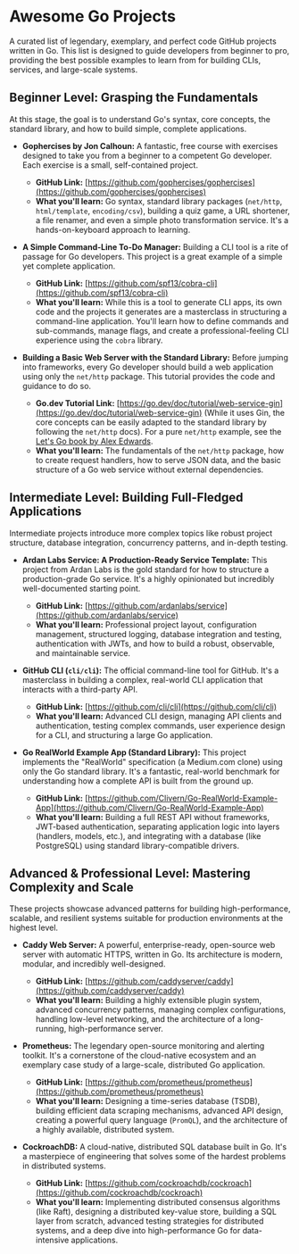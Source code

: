 # Awesome Go Projects

A curated list of legendary, exemplary, and perfect code GitHub projects written in Go. This list is designed to guide developers from beginner to pro, providing the best possible examples to learn from for building CLIs, services, and large-scale systems.

## Beginner Level: Grasping the Fundamentals

At this stage, the goal is to understand Go's syntax, core concepts, the standard library, and how to build simple, complete applications.

- **Gophercises by Jon Calhoun:** A fantastic, free course with exercises designed to take you from a beginner to a competent Go developer. Each exercise is a small, self-contained project.

  - **GitHub Link:** [https://github.com/gophercises/gophercises](https://github.com/gophercises/gophercises)
  - **What you'll learn:** Go syntax, standard library packages (`net/http`, `html/template`, `encoding/csv`), building a quiz game, a URL shortener, a file renamer, and even a simple photo transformation service. It's a hands-on-keyboard approach to learning.

- **A Simple Command-Line To-Do Manager:** Building a CLI tool is a rite of passage for Go developers. This project is a great example of a simple yet complete application.

  - **GitHub Link:** [https://github.com/spf13/cobra-cli](https://github.com/spf13/cobra-cli)
  - **What you'll learn:** While this is a tool to generate CLI apps, its own code and the projects it generates are a masterclass in structuring a command-line application. You'll learn how to define commands and sub-commands, manage flags, and create a professional-feeling CLI experience using the `cobra` library.

- **Building a Basic Web Server with the Standard Library:** Before jumping into frameworks, every Go developer should build a web application using only the `net/http` package. This tutorial provides the code and guidance to do so.

  - **Go.dev Tutorial Link:** [https://go.dev/doc/tutorial/web-service-gin](https://go.dev/doc/tutorial/web-service-gin) (While it uses Gin, the core concepts can be easily adapted to the standard library by following the `net/http` docs). For a pure `net/http` example, see the [Let's Go book by Alex Edwards](https://lets-go.alexedwards.net/).
  - **What you'll learn:** The fundamentals of the `net/http` package, how to create request handlers, how to serve JSON data, and the basic structure of a Go web service without external dependencies.

## Intermediate Level: Building Full-Fledged Applications

Intermediate projects introduce more complex topics like robust project structure, database integration, concurrency patterns, and in-depth testing.

- **Ardan Labs Service: A Production-Ready Service Template:** This project from Ardan Labs is the gold standard for how to structure a production-grade Go service. It's a highly opinionated but incredibly well-documented starting point.

  - **GitHub Link:** [https://github.com/ardanlabs/service](https://github.com/ardanlabs/service)
  - **What you'll learn:** Professional project layout, configuration management, structured logging, database integration and testing, authentication with JWTs, and how to build a robust, observable, and maintainable service.

- **GitHub CLI (`cli/cli`):** The official command-line tool for GitHub. It's a masterclass in building a complex, real-world CLI application that interacts with a third-party API.

  - **GitHub Link:** [https://github.com/cli/cli](https://github.com/cli/cli)
  - **What you'll learn:** Advanced CLI design, managing API clients and authentication, testing complex commands, user experience design for a CLI, and structuring a large Go application.

- **Go RealWorld Example App (Standard Library):** This project implements the "RealWorld" specification (a Medium.com clone) using only the Go standard library. It's a fantastic, real-world benchmark for understanding how a complete API is built from the ground up.

  - **GitHub Link:** [https://github.com/Clivern/Go-RealWorld-Example-App](https://github.com/Clivern/Go-RealWorld-Example-App)
  - **What you'll learn:** Building a full REST API without frameworks, JWT-based authentication, separating application logic into layers (handlers, models, etc.), and integrating with a database (like PostgreSQL) using standard library-compatible drivers.

## Advanced & Professional Level: Mastering Complexity and Scale

These projects showcase advanced patterns for building high-performance, scalable, and resilient systems suitable for production environments at the highest level.

- **Caddy Web Server:** A powerful, enterprise-ready, open-source web server with automatic HTTPS, written in Go. Its architecture is modern, modular, and incredibly well-designed.

  - **GitHub Link:** [https://github.com/caddyserver/caddy](https://github.com/caddyserver/caddy)
  - **What you'll learn:** Building a highly extensible plugin system, advanced concurrency patterns, managing complex configurations, handling low-level networking, and the architecture of a long-running, high-performance server.

- **Prometheus:** The legendary open-source monitoring and alerting toolkit. It's a cornerstone of the cloud-native ecosystem and an exemplary case study of a large-scale, distributed Go application.

  - **GitHub Link:** [https://github.com/prometheus/prometheus](https://github.com/prometheus/prometheus)
  - **What you'll learn:** Designing a time-series database (TSDB), building efficient data scraping mechanisms, advanced API design, creating a powerful query language (`PromQL`), and the architecture of a highly available, distributed system.

- **CockroachDB:** A cloud-native, distributed SQL database built in Go. It's a masterpiece of engineering that solves some of the hardest problems in distributed systems.

  - **GitHub Link:** [https://github.com/cockroachdb/cockroach](https://github.com/cockroachdb/cockroach)
  - **What you'll learn:** Implementing distributed consensus algorithms (like Raft), designing a distributed key-value store, building a SQL layer from scratch, advanced testing strategies for distributed systems, and a deep dive into high-performance Go for data-intensive applications.
